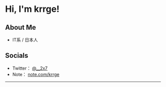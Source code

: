 # Hi, I'm krrge!

## About Me
- IT系 / 日本人

## Socials
- Twitter： [@__2x7](https://x.com/__2x7)
- Note： [note.com/krrge](https://note.com/krrge)

---

